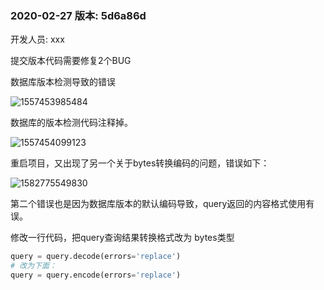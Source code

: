 ### 2020-02-27 版本: 5d6a86d

开发人员: xxx

提交版本代码需要修复2个BUG

数据库版本检测导致的错误

![1557453985484](assets/1557453985484.png)

数据库的版本检测代码注释掉。

![1557454099123](assets/1557454099123.png)

重启项目，又出现了另一个关于bytes转换编码的问题，错误如下：

![1582775549830](assets/1582775549830.png)

第二个错误也是因为数据库版本的默认编码导致，query返回的内容格式使用有误。

修改一行代码，把query查询结果转换格式改为 bytes类型

```python
query = query.decode(errors='replace')
# 改为下面：
query = query.encode(errors='replace')
```

